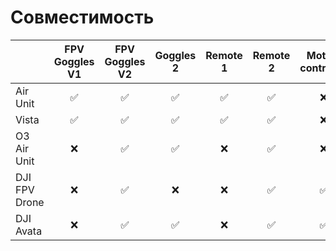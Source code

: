 # Совместимость

|               | FPV Goggles V1 | FPV Goggles V2 | Goggles 2 | Remote 1 | Remote 2 | Motion controller |
| ------------- | :------------: | :------------: | :-------: | :------: | :------: | :---------------: |
| Air Unit      |        ✅       |        ✅       |     ✅     |     ✅    |     ✅    |         ❌         |
| Vista         |        ✅       |        ✅       |     ✅     |     ✅    |     ✅    |         ❌         |
| O3 Air Unit   |        ❌       |        ✅       |     ✅     |     ❌    |     ✅    |         ❌         |
| DJI FPV Drone |        ❌       |        ✅       |     ❌     |     ❌    |     ✅    |         ✅         |
| DJI Avata     |        ❌       |        ✅       |     ✅     |     ❌    |     ✅    |         ✅         |
